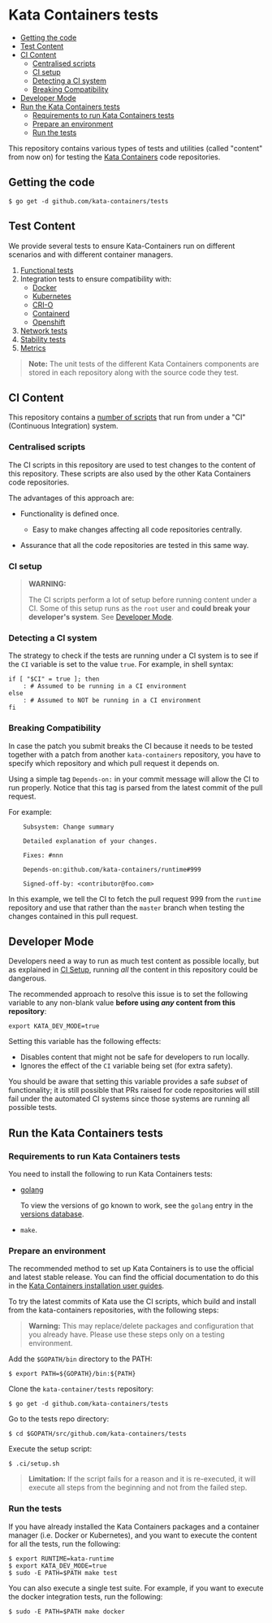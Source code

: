 # Kata Containers tests

* [Getting the code](#getting-the-code)
* [Test Content](#test-content)
* [CI Content](#ci-content)
    * [Centralised scripts](#centralised-scripts)
    * [CI setup](#ci-setup)
    * [Detecting a CI system](#detecting-a-ci-system)
    * [Breaking Compatibility](#breaking-compatibility)
* [Developer Mode](#developer-mode)
* [Run the Kata Containers tests](#run-the-kata-containers-tests)
    * [Requirements to run Kata Containers tests](#requirements-to-run-kata-containers-tests)
    * [Prepare an environment](#prepare-an-environment)
    * [Run the tests](#run-the-tests)

This repository contains various types of tests and utilities (called
"content" from now on) for testing the [Kata Containers](https://github.com/kata-containers)
code repositories.

## Getting the code

```
$ go get -d github.com/kata-containers/tests
```

## Test Content

We provide several tests to ensure Kata-Containers run on different scenarios
and with different container managers.

1. [Functional tests](https://github.com/kata-containers/tests/tree/master/functional)
2. Integration tests to ensure compatibility with:
   - [Docker](https://github.com/kata-containers/tests/tree/master/integration/docker)
   - [Kubernetes](https://github.com/kata-containers/tests/tree/master/integration/kubernetes)
   - [CRI-O](https://github.com/kata-containers/tests/tree/master/integration/cri-o)
   - [Containerd](https://github.com/kata-containers/tests/tree/master/integration/containerd)
   - [Openshift](https://github.com/kata-containers/tests/tree/master/integration/openshift)
3. [Network tests](https://github.com/kata-containers/tests/tree/master/integration/network)
4. [Stability tests](https://github.com/kata-containers/tests/tree/master/integration/stability)
5. [Metrics](https://github.com/kata-containers/tests/tree/master/metrics)

> **Note:** The unit tests of the different Kata Containers components are stored in each repository
> along with the source code they test.

## CI Content

This repository contains a [number of scripts](/.ci)
that run from under a "CI" (Continuous Integration) system.

### Centralised scripts

The CI scripts in this repository are used to test changes to the content of
this repository. These scripts are also used by the other Kata Containers code
repositories.

The advantages of this approach are:

- Functionality is defined once.
  - Easy to make changes affecting all code repositories centrally.

- Assurance that all the code repositories are tested in this same way.

### CI setup

> **WARNING:**
>
> The CI scripts perform a lot of setup before running content under a
> CI. Some of this setup runs as the `root` user and **could break your developer's
> system**. See [Developer Mode](#developer-mode).

### Detecting a CI system

The strategy to check if the tests are running under a CI system is to see
if the `CI` variable is set to the value `true`. For example, in shell syntax:

```
if [ "$CI" = true ]; then
    : # Assumed to be running in a CI environment
else
    : # Assumed to NOT be running in a CI environment
fi
```

### Breaking Compatibility

In case the patch you submit breaks the CI because it needs to be tested
together with a patch from another `kata-containers` repository, you have to
specify which repository and which pull request it depends on.

Using a simple tag `Depends-on:` in your commit message will allow the CI to
run properly. Notice that this tag is parsed from the latest commit of the
pull request.

For example:

```
	Subsystem: Change summary

	Detailed explanation of your changes.

	Fixes: #nnn

	Depends-on:github.com/kata-containers/runtime#999

	Signed-off-by: <contributor@foo.com>

```

In this example, we tell the CI to fetch the pull request 999 from the `runtime`
repository and use that rather than the `master` branch when testing the changes
contained in this pull request.

## Developer Mode

Developers need a way to run as much test content as possible locally, but as
explained in [CI Setup](#ci-setup), running *all* the content in this
repository could be dangerous.

The recommended approach to resolve this issue is to set the following variable
to any non-blank value **before using *any* content from this repository**:

```
export KATA_DEV_MODE=true
```

Setting this variable has the following effects:

- Disables content that might not be safe for developers to run locally.
- Ignores the effect of the `CI` variable being set (for extra safety).

You should be aware that setting this variable provides a safe *subset* of
functionality; it is still possible that PRs raised for code repositories will
still fail under the automated CI systems since those systems are running all
possible tests.


## Run the Kata Containers tests

### Requirements to run Kata Containers tests

You need to install the following to run Kata Containers tests:

- [golang](https://golang.org/dl)

  To view the versions of go known to work, see the `golang` entry in the
  [versions database](https://github.com/kata-containers/runtime/blob/master/versions.yaml).

- `make`.

### Prepare an environment

The recommended method to set up Kata Containers is to use the official and latest
stable release. You can find the official documentation to do this in the
[Kata Containers installation user guides](https://github.com/kata-containers/documentation/blob/master/install/README.md).

To try the latest commits of Kata use the CI scripts, which build and install from the
kata-containers repositories, with the following steps:

> **Warning:** This may replace/delete packages and configuration that you already have.
> Please use these steps only on a testing environment.

Add the `$GOPATH/bin` directory to the PATH:
```
$ export PATH=${GOPATH}/bin:${PATH}
```

Clone the `kata-container/tests` repository:
```
$ go get -d github.com/kata-containers/tests
```

Go to the tests repo directory:
```
$ cd $GOPATH/src/github.com/kata-containers/tests
```

Execute the setup script:
```
$ .ci/setup.sh
```
> **Limitation:** If the script fails for a reason and it is re-executed, it will execute
all steps from the beginning and not from the failed step.

### Run the tests

If you have already installed the Kata Containers packages and a container
manager (i.e. Docker or Kubernetes), and you want to execute the content
for all the tests, run the following:

```
$ export RUNTIME=kata-runtime
$ export KATA_DEV_MODE=true
$ sudo -E PATH=$PATH make test
```

You can also execute a single test suite. For example, if you want to execute
the docker integration tests, run the following:
```
$ sudo -E PATH=$PATH make docker
```
